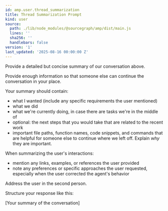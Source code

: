 ```yaml
---
id: amp.user.thread_summarization
title: Thread Summarization Prompt
kind: user
source:
  path: ./lib/node_modules/@sourcegraph/amp/dist/main.js
  lines: ''
  sha256: ''
  handlebars: false
version: '1'
last_updated: '2025-08-16 00:00:00 Z'
---
```


Provide a detailed but concise summary of our conversation above.

Provide enough information so that someone else can continue the conversation in your place.

Your summary should contain:
- what I wanted (include any specific requirements the user mentioned)
- what we did
- what we're currently doing, in case there are tasks we're in the middle of
- optional: the next steps that you would take that are related to the recent work
- important file paths, function names, code snippets, and commands that are helpful for someone else to continue where we left off. Explain _why_ they are important.

When summarizing the user's interactions:
- mention any links, examples, or references the user provided
- note any preferences or specific approaches the user requested, especially when the user corrected the agent's behavior

Address the user in the second person.

Structure your response like this:

<example>
<summary>
[Your summary of the conversation]
</summary>
<title>
[Your max-7-words sentence-case title for the conversation]
</title>
</example>